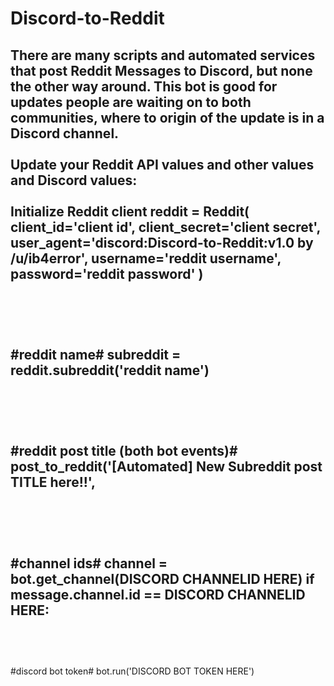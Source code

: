 # Discord-to-Reddit
There are many scripts and automated services that post Reddit Messages to Discord, but none the other way around. This bot is good for updates people are waiting on to both communities, where to origin of the update is in a Discord channel.
<br><br>
Update your Reddit API values and other values and Discord values:
<br><br>
Initialize Reddit client
reddit = Reddit(
    client_id='client id',
    client_secret='client secret',
    user_agent='discord:Discord-to-Reddit:v1.0 by /u/ib4error',
    username='reddit username',
    password='reddit password'
)
<br><br>
---------------
<br><br>
#reddit name#
subreddit = reddit.subreddit('reddit name')
<br><br>
---------------
<br><br>
#reddit post title (both bot events)#
post_to_reddit('[Automated] New Subreddit post TITLE here!!',
<br><br>
----------------
<br><br>
#channel ids#
channel = bot.get_channel(DISCORD CHANNELID HERE)
if message.channel.id == DISCORD CHANNELID HERE:
<br><br>
----------------
<br><br>
#discord bot token#
bot.run('DISCORD BOT TOKEN HERE')
